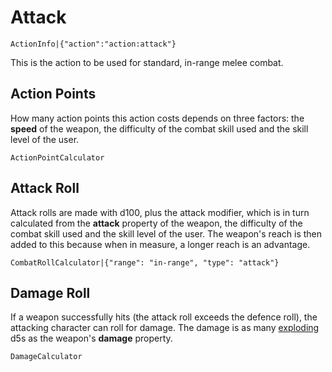 # Attack

`ActionInfo|{"action":"action:attack"}`

This is the action to be used for standard, in-range melee combat. 

## Action Points

How many action points this action costs depends on three factors: the **speed** of the weapon, the difficulty of the combat skill used and the skill level of the user.

`ActionPointCalculator`

## Attack Roll

Attack rolls are made with d100, plus the attack modifier, which is in turn calculated from the **attack** property of the weapon, the difficulty of the combat skill used and the skill level of the user. The weapon's reach is then added to this because when in measure, a longer reach is an advantage.

`CombatRollCalculator|{"range": "in-range", "type": "attack"}`

## Damage Roll

If a weapon successfully hits (the attack roll exceeds the defence roll), the attacking character can roll for damage. The damage is as many [exploding](rule:exploding_dice) d5s as the weapon's **damage** property.

`DamageCalculator`